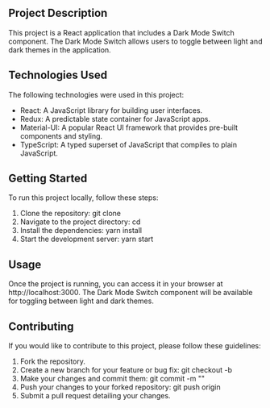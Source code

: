 ## Project Description

This project is a React application that includes a Dark Mode Switch component. The Dark Mode Switch allows users to toggle between light and dark themes in the application.

## Technologies Used

The following technologies were used in this project:
- React: A JavaScript library for building user interfaces.
- Redux: A predictable state container for JavaScript apps.
- Material-UI: A popular React UI framework that provides pre-built components and styling.
- TypeScript: A typed superset of JavaScript that compiles to plain JavaScript.

## Getting Started

To run this project locally, follow these steps:
1. Clone the repository: git clone <repository-url>
2. Navigate to the project directory: cd <project-directory>
3. Install the dependencies: yarn install
4. Start the development server: yarn start

## Usage

Once the project is running, you can access it in your browser at http://localhost:3000. The Dark Mode Switch component will be available for toggling between light and dark themes.

## Contributing
If you would like to contribute to this project, please follow these guidelines:
1. Fork the repository.
2. Create a new branch for your feature or bug fix: git checkout -b <branch-name>
3. Make your changes and commit them: git commit -m "<commit-message>"
4. Push your changes to your forked repository: git push origin <branch-name>
5. Submit a pull request detailing your changes.
